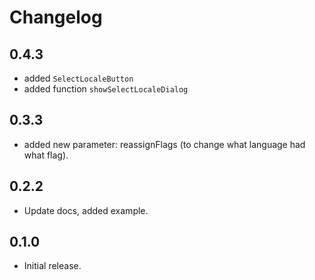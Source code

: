 # Changelog

## 0.4.3

* added `SelectLocaleButton`
* added function `showSelectLocaleDialog`

## 0.3.3

* added new parameter: reassignFlags (to change what language had what flag).

## 0.2.2

* Update docs, added example.

## 0.1.0

* Initial release.
